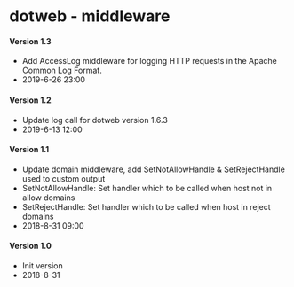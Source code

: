 # dotweb - middleware

#### Version 1.3
* Add AccessLog middleware for logging HTTP requests in the Apache Common Log Format.
* 2019-6-26 23:00

#### Version 1.2
* Update log call for dotweb version 1.6.3
* 2019-6-13 12:00

#### Version 1.1
* Update domain middleware, add SetNotAllowHandle & SetRejectHandle used to custom output
* SetNotAllowHandle: Set handler which to be called when host not in allow domains
* SetRejectHandle: Set handler which to be called when host in reject domains
* 2018-8-31 09:00

#### Version 1.0
* Init version
* 2018-8-31